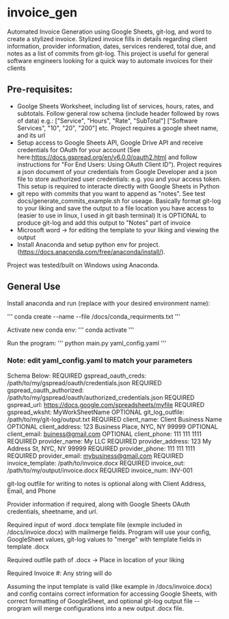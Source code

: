 # invoice_gen
Automated Invoice Generation using Google Sheets, git-log, and word to create a
stylized invoice. Stylized invoice fills in details regarding client information,
provider information, dates, services rendered, total due, and notes as a list of
commits from git-log. This project is useful for general software engineers looking
for a quick way to automate invoices for their clients

## Pre-requisites:
- Goolge Sheets Worksheet, including list of services, hours, rates, and subtotals.
Follow general row schema (include header followed by rows of data) e.g.:
["Service", "Hours", "Rate", "SubTotal"]
["Software Services", "10", "20", "200"]
etc.
Project requires a google sheet name, and its url
- Setup access to Google Sheets API, Google Drive API and receive credentials
for OAuth for your account (See here:https://docs.gspread.org/en/v6.0.0/oauth2.html and
follow instructions for "For End Users: Using OAuth Client ID").
Project requires a json document of your credentials from Google Developer and a json
file to store authorized user credentials: e.g. you and your access token.
This setup is required to interacte directly with Google Sheets in Python
- git repo with commits that you want to append as "notes".
See test docs/generate_commits_example.sh for useage.
Basically format git-log to your liking and save the output to a file location
you have access to (easier to use in linux, I used in git bash terminal)
It is OPTIONAL to produce git-log and add this output to "Notes" part of invoice
- Microsoft word -> for editing the template to your liking and viewing the output
- Install Anaconda and setup python env for project.
(https://docs.anaconda.com/free/anaconda/install/).

Project was tested/built on Windows using Anaconda.

## General Use
Install anaconda and run (replace <env> with your desired environment name):

'''
conda create --name <env> --file /docs/conda_requirments.txt
'''

Activate new conda env:
'''
conda activate <env>
'''

Run the program:
'''
python main.py yaml_config.yaml
'''

### Note: edit yaml_config.yaml to match your parameters
Schema Below:
REQUIRED gspread_oauth_creds: /path/to/my/gspread/oauth/credentials.json
REQUIRED gspread_oauth_authorized: /path/to/my/gspread/oauth/authorized_credentials.json
REQUIRED gspread_url: https://docs.google.com/spreadsheets/myfile
REQUIRED gspread_wksht: MyWorkSheetName
OPTIONAL git_log_outfile: /path/to/my/git-log/output.txt
REQUIRED client_name: Client Business Name
OPTIONAL client_address: 123 Business Place, NYC, NY 99999
OPTIONAL client_email: buiness@gmail.com
OPTIONAL client_phone: 111 111 1111
REQUIRED provider_name: My LLC
REQUIRED provider_address: 123 My Address St, NYC, NY 99999
REQUIRED provider_phone: 111 111 1111
REQUIRED provider_email: mybusiness@gmail.com
REQUIRED invoice_template: /path/to/invoice.docx
REQUIRED invoice_out: /path/to/my/output/invoice.docx
REQUIRED invoice_num: INV-001

git-log outfile for writing to notes is optional along with
Client Address, Email, and Phone

Provider information if required, along with Google Sheets OAuth credentials, sheetname,
and url.

Required input of word .docx template file (exmple included in /docs/invoice.docx) with
mailmerge fields. Program will use your config, GoogleSheet values, git-log values
to "merge" with template fields in template .docx

Required outfile path of .docx -> Place in location of your liking

Required Invoice #: Any string will do

Assuming the input template is valid (like example in /docs/invoice.docx) and config
contains correct information for accessing Google Sheets, with correct formatting of
GoogleSheet, and optional git-log output file -- program will merge configurations
into a new output .docx file. 
